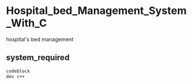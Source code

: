# Hospital_bed_Management_System_With_C
hospital's bed management

## system_required
```bash
codeblock
dev c++
```
